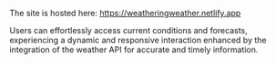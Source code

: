 The site is hosted here: https://weatheringweather.netlify.app

Users can effortlessly access current conditions and forecasts, experiencing a dynamic and responsive interaction enhanced by the integration of the weather API for accurate and timely information.
